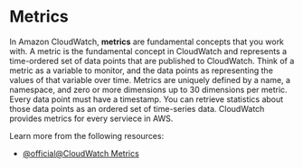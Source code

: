 # Metrics

In Amazon CloudWatch, **metrics** are fundamental concepts that you work with. A metric is the fundamental concept in CloudWatch and represents a time-ordered set of data points that are published to CloudWatch. Think of a metric as a variable to monitor, and the data points as representing the values of that variable over time. Metrics are uniquely defined by a name, a namespace, and zero or more dimensions up to 30 dimensions per metric. Every data point must have a timestamp. You can retrieve statistics about those data points as an ordered set of time-series data. CloudWatch provides metrics for every serviece in AWS.

Learn more from the following resources:

- [@official@CloudWatch Metrics](https://docs.aws.amazon.com/AmazonCloudWatch/latest/monitoring/publishingMetrics.html)
